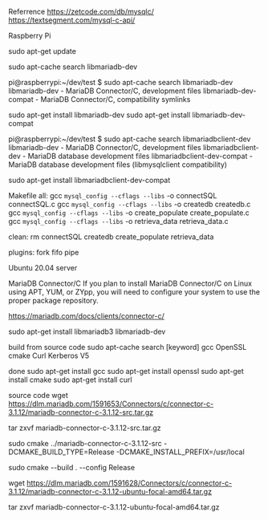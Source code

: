 Referrence
https://zetcode.com/db/mysqlc/
https://textsegment.com/mysql-c-api/

Raspberry Pi

sudo apt-get update

sudo apt-cache search libmariadb-dev

pi@raspberrypi:~/dev/test $ sudo apt-cache search libmariadb-dev
libmariadb-dev - MariaDB Connector/C, development files
libmariadb-dev-compat - MariaDB Connector/C, compatibility symlinks

sudo apt-get install libmariadb-dev
sudo apt-get install libmariadb-dev-compat

pi@raspberrypi:~/dev/test $ sudo apt-cache search libmariadbclient-dev
libmariadb-dev - MariaDB Connector/C, development files
libmariadbclient-dev - MariaDB database development files
libmariadbclient-dev-compat - MariaDB database development files (libmysqlclient compatibility)

sudo apt-get install libmariadbclient-dev-compat

Makefile
all:
	gcc `mysql_config --cflags --libs`  -o connectSQL connectSQL.c
	gcc `mysql_config --cflags --libs`  -o createdb createdb.c
	gcc `mysql_config --cflags --libs`  -o create_populate create_populate.c
	gcc `mysql_config --cflags --libs`  -o retrieva_data retrieva_data.c

clean:
	rm connectSQL createdb create_populate retrieva_data



plugins:
fork
fifo
pipe
































Ubuntu 20.04 server

MariaDB Connector/C
If you plan to install MariaDB Connector/C on Linux using APT, YUM, or ZYpp, you will need to configure your system to use the proper package repository.

https://mariadb.com/docs/clients/connector-c/


sudo apt-get install libmariadb3 libmariadb-dev

build from source code
sudo apt-cache search [keyword]
gcc
OpenSSL
cmake
Curl
Kerberos V5

done
sudo apt-get install gcc
sudo apt-get install openssl
sudo apt-get install cmake
sudo apt-get install curl







source code
wget https://dlm.mariadb.com/1591653/Connectors/c/connector-c-3.1.12/mariadb-connector-c-3.1.12-src.tar.gz

tar zxvf mariadb-connector-c-3.1.12-src.tar.gz

sudo cmake ../mariadb-connector-c-3.1.12-src -DCMAKE_BUILD_TYPE=Release -DCMAKE_INSTALL_PREFIX=/usr/local

sudo cmake --build . --config Release






























wget https://dlm.mariadb.com/1591628/Connectors/c/connector-c-3.1.12/mariadb-connector-c-3.1.12-ubuntu-focal-amd64.tar.gz

tar zxvf mariadb-connector-c-3.1.12-ubuntu-focal-amd64.tar.gz
